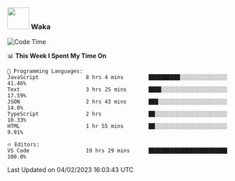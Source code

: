 ### <img src="https://media.giphy.com/media/VgCDAzcKvsR6OM0uWg/giphy.gif" width="50"> Waka

  <!--START_SECTION:waka-->
![Code Time](http://img.shields.io/badge/Code%20Time-1%2C245%20hrs%2044%20mins-blue)

📊 **This Week I Spent My Time On** 

```text
💬 Programming Languages: 
JavaScript               8 hrs 4 mins        ██████████░░░░░░░░░░░░░░░   41.46% 
Text                     3 hrs 25 mins       ████░░░░░░░░░░░░░░░░░░░░░   17.59% 
JSON                     2 hrs 43 mins       ███░░░░░░░░░░░░░░░░░░░░░░   14.0% 
TypeScript               2 hrs               ██░░░░░░░░░░░░░░░░░░░░░░░   10.33% 
HTML                     1 hr 55 mins        ██░░░░░░░░░░░░░░░░░░░░░░░   9.91%

🔥 Editors: 
VS Code                  19 hrs 29 mins      █████████████████████████   100.0%

```


 Last Updated on 04/02/2023 16:03:43 UTC
<!--END_SECTION:waka-->
